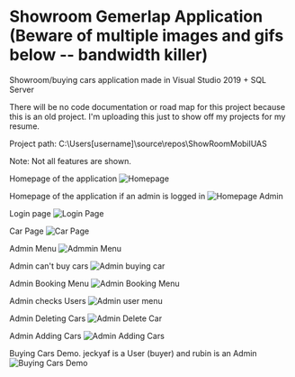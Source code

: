 # Showroom Gemerlap Application (Beware of multiple images and gifs below -- bandwidth killer)
Showroom/buying cars application made in Visual Studio 2019 + SQL Server

There will be no code documentation or road map for this project because this is an old project.
I'm uploading this just to show off my projects for my resume.

Project path: C:\Users\[username]\source\repos\ShowRoomMobilUAS

Note: Not all features are shown.

Homepage of the application
![Homepage](https://i.imgur.com/kiZ6gwT.png)

Homepage of the application if an admin is logged in
![Homepage Admin](https://i.imgur.com/azYzNGZ.png)

Login page
![Login Page](https://i.imgur.com/qkRjjTD.png)

Car Page
![Car Page](https://i.imgur.com/inY0TTj.png)

Admin Menu
![Admmin Menu](https://thumbs.gfycat.com/DevotedLonelyIbadanmalimbe-size_restricted.gif)

Admin can't buy cars
![Admin buying car](https://i.imgur.com/3eSo1T9.gif)

Admin Booking Menu
![Admin Booking Menu](https://i.imgur.com/qmAL1Vg.gif)

Admin checks Users
![Admin user menu](https://i.imgur.com/dhaXxhe.gif)

Admin Deleting Cars
![Admin Delete Car](https://thumbs.gfycat.com/VigilantMajesticEelelephant-size_restricted.gif)

Admin Adding Cars
![Admin Adding Cars](https://thumbs.gfycat.com/DevotedLonelyIbadanmalimbe-size_restricted.gif)

Buying Cars Demo. jeckyaf is a User (buyer) and rubin is an Admin
![Buying Cars Demo](https://thumbs.gfycat.com/BountifulGrippingDragon-size_restricted.gif)
